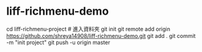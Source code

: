 # liff-richmenu-demo
cd liff-richmenu-project  # 進入資料夾
git init
git remote add origin https://github.com/shreya14908/liff-richmenu-demo.git
git add .
git commit -m "init project"
git push -u origin master
